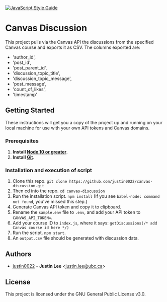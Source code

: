 [![JavaScript Style Guide](https://img.shields.io/badge/code_style-standard-brightgreen.svg)](https://standardjs.com)
# Canvas Discussion
This project pulls via the Canvas API the discussions from the specified Canvas course and exports it as CSV. The columns exported are: 
* 'author_id',
* 'post_id',
* 'post_parent_id',
* 'discussion_topic_title',
* 'discussion_topic_message',
* 'post_message',
* 'count_of_likes',
* 'timestamp'

## Getting Started
These instructions will get you a copy of the project up and running on your local machine for use with your own API tokens and Canvas domains.

### Prerequisites

1. **Install [Node 10 or greater](https://nodejs.org)**.
2. **Install [Git](https://git-scm.com/downloads)**.

### Installation and execution of script

1. Clone this repo. `git clone https://github.com/justin0022/canvas-discussion.git`
1. Then cd into the repo. `cd canvas-discussion`
1. Run the installation script. `npm install` (If you see `babel-node: command not found`, you've missed this step.)
1. Generate Canvas API token and copy it to clipboard.
1. Rename the `sample.env` file to `.env`, and add your API token to `CANVAS_API_TOKEN=`.
1. Add your course ID to `index.js`, where it says: `getDiscussions(/* add Canvas course id here */)`
1. Run the script. `npm start`.
1. An `output.csv` file should be generated with discussion data.

## Authors

* [justin0022](https://github.com/justin0022) -
**Justin Lee** &lt;justin.lee@ubc.ca&gt;

## License

This project is licensed under the GNU General Public License v3.0.
